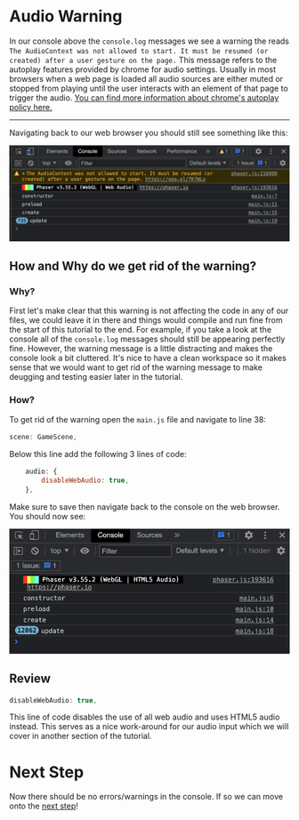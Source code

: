 # Audio Warning
In our console above the `console.log` messages we see a warning the reads `The AudioContext was not allowed to start. It must be resumed (or created) after a user gesture on the page.` This message refers to the autoplay features provided by chrome for audio settings. Usually in most browsers when a web page is loaded all audio sources are either muted or stopped from playing until the user interacts with an element of that page to trigger the audio. [You can find more information about chrome's autoplay policy here.](https://developer.chrome.com/blog/autoplay/)

---

Navigating back to our web browser you should still see something like this:

![Class debugging console](images/class-debug-console.png)

## How and Why do we get rid of the warning? 

### Why?
First let's make clear that this warning is not affecting the code in any of our files, we could leave it in there and things would compile and run fine from the start of this tutorial to the end. For example, if you take a look at the console all of the `console.log` messages should still be appearing perfectly fine. However, the warning message is a little distracting and makes the console look a bit cluttered. It's nice to have a clean workspace so it makes sense that we would want to get rid of the warning message to make deugging and testing easier later in the tutorial.

### How?

To get rid of the warning open the `main.js` file and navigate to line 38:

```js
scene: GameScene,
```
Below this line add the following 3 lines of code:
```js
    audio: {
        disableWebAudio: true,
    },
```

Make sure to save then navigate back to the console on the web browser. You should now see:

![Class debugging console](images/class-debug-console2.png)

## Review

```js
disableWebAudio: true,
```

This line of code disables the use of all web audio and uses HTML5 audio instead. This serves as a nice work-around for our audio input which we will cover in another section of the tutorial.

# Next Step
Now there should be no errors/warnings in the console. If so we can move onto the [next step](step5.md)!